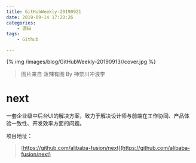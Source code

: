 ```yaml
---
title: GitHubWeekly-20190921
date: 2019-09-14 17:20:26
categories:
    - 源码
tags: 
    - Github

---
```


{% img /images/blog/GitHubWeekly-20190913//cover.jpg %}

> 图片来自 泼辣有图 By 神奈川冲浪李

<!--more-->

# next

一套企业级中后台UI的解决方案，致力于解决设计师与前端在工作协同、产品体验一致性、开发效率方面的问题。

项目地址：
> [https://github.com/alibaba-fusion/next](https://github.com/alibaba-fusion/next)
